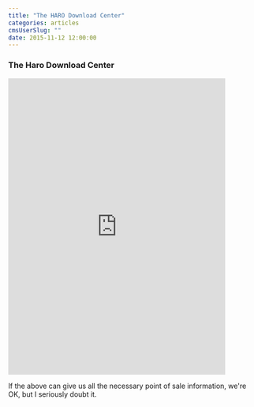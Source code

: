 ```yaml
---
title: "The HARO Download Center"
categories: articles
cmsUserSlug: ""
date: 2015-11-12 12:00:00
---
```


### The Haro Download Center

<!-- HARO Downloadcenter -->
<iframe name="verlegeanleitungen" marginheight="0" marginwidth="0" frameborder="0" width="440" height="600" src="http://partner.haro.de/infocenter/verlegung/app/anleitungen.php?skin=default&sl=dk&ausgabe="></iframe>
<!-- HARO Downloadcenter -->

If the above can give us all the necessary point of sale information, we're OK, but I seriously doubt it.


